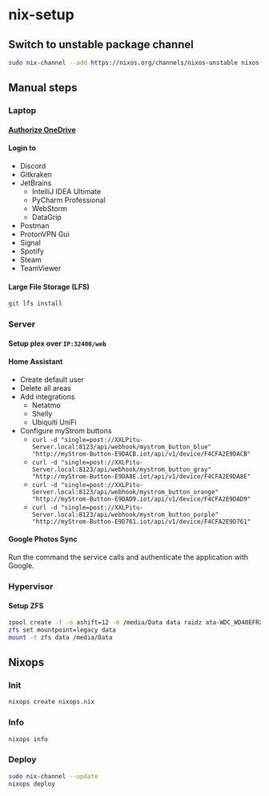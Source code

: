 # nix-setup

## Switch to unstable package channel

```bash
sudo nix-channel --add https://nixos.org/channels/nixos-unstable nixos
```

## Manual steps

### Laptop

#### [Authorize OneDrive](https://github.com/abraunegg/onedrive/blob/master/docs/USAGE.md#authorize-the-application-with-your-onedrive-account)

#### Login to

- Discord
- Gitkraken
- JetBrains
  - IntelliJ IDEA Ultimate
  - PyCharm Professional
  - WebStorm
  - DataGrip
- Postman
- ProtonVPN Gui
- Signal
- Spotify
- Steam
- TeamViewer

#### Large File Storage (LFS)

```bash
git lfs install
```

### Server

#### Setup plex over `IP:32400/web`

#### Home Assistant

- Create default user
- Delete all areas
- Add integrations
  - Netatmo
  - Shelly
  - Ubiquiti UniFi
- Configure myStrom buttons
  - `curl -d "single=post://XXLPitu-Server.local:8123/api/webhook/mystrom_button_blue" "http://myStrom-Button-E9DACB.iot/api/v1/device/F4CFA2E9DACB"`
  - `curl -d "single=post://XXLPitu-Server.local:8123/api/webhook/mystrom_button_gray" "http://myStrom-Button-E9DA8E.iot/api/v1/device/F4CFA2E9DA8E"`
  - `curl -d "single=post://XXLPitu-Server.local:8123/api/webhook/mystrom_button_orange" "http://myStrom-Button-E9DAD9.iot/api/v1/device/F4CFA2E9DAD9"`
  - `curl -d "single=post://XXLPitu-Server.local:8123/api/webhook/mystrom_button_purple" "http://myStrom-Button-E9D761.iot/api/v1/device/F4CFA2E9D761"`

#### Google Photos Sync

Run the command the service calls and authenticate the application with Google.

### Hypervisor

#### Setup ZFS

```bash
zpool create -f -o ashift=12 -m /media/Data data raidz ata-WDC_WD40EFRX-68WT0N0_WD-WCC4E2PN4A53 ata-WDC_WD40EFRX-68WT0N0_WD-WCC4E5JNF5EA
zfs set mountpoint=legacy data
mount -t zfs data /media/Data
```

## Nixops

### Init

```bash
nixops create nixops.nix
```

### Info

```bash
nixops info
```

### Deploy

```bash
sudo nix-channel --update
nixops deploy
```

